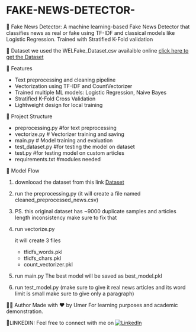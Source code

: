 # FAKE-NEWS-DETECTOR-
📰 Fake News Detector: A machine learning-based Fake News Detector that classifies news as real or fake using TF-IDF and classical models like Logistic Regression. Trained with Stratified K-Fold validation

📄 Dataset
we used the WELFake_Dataset.csv availaible online [click here to get the Dataset](https://www.kaggle.com/datasets/saurabhshahane/fake-news-classification)




📌 Features

- Text preprocessing and cleaning pipeline
- Vectorization using TF-IDF and CountVectorizer
- Trained multiple ML models: Logistic Regression, Naive Bayes
- Stratified K-Fold Cross Validation
- Lightweight design for local training

📁 Project Structure
- preprocessing.py #for text preprocessing
- vectorize.py # Vectorizer training and saving
- main.py # Model training and evaluation
- test_dataset.py #for testing the model on dataset
- test.py #for testing model on custom articles
- requirements.txt #modules needed

🧠 Model Flow
1. downlooad the dataset from this link [Dataset](https://www.kaggle.com/datasets/saurabhshahane/fake-news-classification)
2. run the preprocessing.py (it will create a file named cleaned_preprocessed_news.csv)
3. PS. this original dataset has ~9000 duplicate samples and articles length inconsistency make sure to fix that 
4. run vectorize.py
   
   it will create 3 files 
   - tfidfs_words.pkl
   - tfidfs_chars.pkl
   - count_vectorizer.pkl
5. run main.py
  The best model will be saved as best_model.pkl
6. run test_model.py (make sure to give it real news articles and its word limit is small make sure to give only a paragraph)

👨‍💻 Author
Made with ❤️ by Umer
For learning purposes and academic demonstration.


🔗LINKEDIN:
Feel free to connect with me on [![LinkedIn](https://img.shields.io/badge/LinkedIn-Profile-blue?logo=linkedin&logoColor=white)](https://www.linkedin.com/in/umer-javaid-4b526535b)



